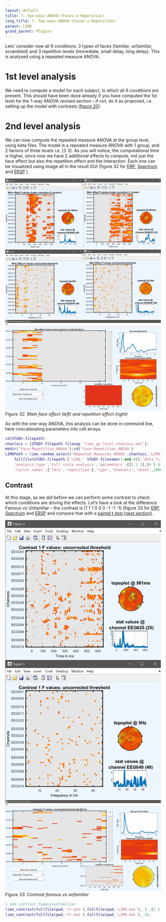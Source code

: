 ```yaml
---
layout: default
title: 7.-Two-ways-ANOVA-(Faces-x-Repetition)
long_title: 7.-Two-ways-ANOVA-(Faces-x-Repetition)
parent: LIMO
grand_parent: Plugins
---
```

Lets’ consider now all 9 conditions: 3 types of faces (familiar, unfamiliar, scrambled) and 3 repetition levels (immediate, small delay, long delay). This is analysed using a repeated measure ANOVA.   

# 1st level analysis

We need to compute a model for each subject, in which all 9 conditions are present. This should have been done already if you have computed the 1st level for the 1-way ANOVA revised section – if not, do it as proposed, i.e. setting up the model with contrasts ([figure 20](https://github.com/LIMO-EEG-Toolbox/limo_meeg/blob/master/resources/images/20.jpg)).  

# 2nd level analysis 

We can now compute the repeated measure ANOVA at the group level, using beta files. The model is a repeated measure ANOVA with 1 group, and 2 factors of three levels i.e. [3 3]. As you will notice, the computational time is higher, since now we have 2 additional effects to compute, not just the face effect but also the repetition effect and the interaction. Each one can be visualized using image all in the result GUI (figure 32 for [ERP](https://github.com/LIMO-EEG-Toolbox/limo_meeg/blob/master/resources/images/32a.jpg), [Spectrum](https://github.com/LIMO-EEG-Toolbox/limo_meeg/blob/master/resources/images/32b.jpg) and [ERSP](https://github.com/LIMO-EEG-Toolbox/limo_meeg/blob/master/resources/images/32c.jpg)  ). 

![Figure 32a. 2*2 ANOVA ERP](https://github.com/LIMO-EEG-Toolbox/limo_meeg/blob/master/resources/images/32a.jpg)  
![Figure 32b. 2*2 ANOVASpectrum](https://github.com/LIMO-EEG-Toolbox/limo_meeg/blob/master/resources/images/32b.jpg)  
![Figure 32c. 2*2 ANOVA ERSP](https://github.com/LIMO-EEG-Toolbox/limo_meeg/blob/master/resources/images/32c.jpg)  
_Figure 32. Main face effect (left) and repetition effect (right)_  

As with the one-way ANOVA, this analysis can be done in command line, here concatenating parameters into cell arrays.  
```matlab
cd(STUDY.filepath)
chanlocs = [STUDY.filepath filesep 'limo_gp_level_chanlocs.mat'];
mkdir('Face-Repetition_ANOVA');cd('Face-Repetition_ANOVA')
LIMOPath = limo_random_select('Repeated Measures ANOVA',chanlocs,'LIMOfiles',...
    fullfile(STUDY.filepath,['LIMO_' STUDY.filename(1:end-6)],'Beta_files_FaceRepAll_GLM_Channels_Time_WLS.txt'),...
    'analysis_type','Full scalp analysis','parameters',{[1 2 3],[4 5 6],[7 8 9]},...
    'factor names',{'face','repetition'},'type','Channels','nboot',1000,'tfce',0,'skip design check','yes');
```
## Contrast

At this stage, as we did before we can perform some contrast to check which conditions are driving the effects. Let’s have a look at the difference Famous vs Unfamiliar – the contrast is [1 1 1 0 0 0 -1 -1 -1] (figure 33 for [ERP](https://github.com/LIMO-EEG-Toolbox/limo_meeg/blob/master/resources/images/33a.jpg), [Spectrum](https://github.com/LIMO-EEG-Toolbox/limo_meeg/blob/master/resources/images/33b.jpg) and [ERSP](https://github.com/LIMO-EEG-Toolbox/limo_meeg/blob/master/resources/images/33c.jpg) and compare that with a [paired t-test (next section)](https://github.com/LIMO-EEG-Toolbox/limo_meeg/wiki/8.-Paired-t-test-(Famous-vs-Unfamiliar)).  

![Figure 33a. Con ANOVA ERP](https://github.com/LIMO-EEG-Toolbox/limo_meeg/blob/master/resources/images/33a.jpg)  
![Figure 33b. Con ANOVASpectrum](https://github.com/LIMO-EEG-Toolbox/limo_meeg/blob/master/resources/images/33b.jpg)  
![Figure 33c. Con ANOVA ERSP](https://github.com/LIMO-EEG-Toolbox/limo_meeg/blob/master/resources/images/33c.jpg)  
_Figure 33. Contrast famous vs unfamiliar_  

```matlab
% add contrast famous>unfamiliar
limo_contrast(fullfile(pwd,'Yr.mat'),fullfile(pwd,'LIMO.mat'), 3 ,[1 1 1 0 0 0 -1 -1 -1]); % compute a new contrast
limo_contrast(fullfile(pwd,'Yr.mat'),fullfile(pwd,'LIMO.mat'), 4);                         % do the bootstrap - although here there is no effect anyway
```
